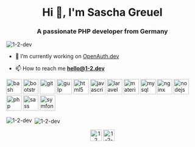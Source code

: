 <h1 align="center">Hi 👋, I'm Sascha Greuel</h1>
<h3 align="center">A passionate PHP developer from Germany</h3>

<p align="left"> <img src="https://komarev.com/ghpvc/?username=1-2-dev" alt="1-2-dev" /> </p>

- 🔭 I’m currently working on [OpenAuth.dev](https://www.openauth.dev)

- 📫 How to reach me **hello@1-2.dev**

<p align="left"><img src="https://www.vectorlogo.zone/logos/gnu_bash/gnu_bash-icon.svg" alt="bash" width="40" height="40"/> <img src="https://devicons.github.io/devicon/devicon.git/icons/bootstrap/bootstrap-plain.svg" alt="bootstrap" width="40" height="40"/> <img src="https://www.vectorlogo.zone/logos/git-scm/git-scm-icon.svg" alt="git" width="40" height="40"/> <img src="https://devicons.github.io/devicon/devicon.git/icons/gulp/gulp-plain.svg" alt="gulp" width="40" height="40"/> <img src="https://devicons.github.io/devicon/devicon.git/icons/html5/html5-original-wordmark.svg" alt="html5" width="40" height="40"/> <img src="https://devicons.github.io/devicon/devicon.git/icons/javascript/javascript-original.svg" alt="javascript" width="40" height="40"/> <img src="https://devicons.github.io/devicon/devicon.git/icons/laravel/laravel-plain-wordmark.svg" alt="laravel" width="40" height="40"/> <img src="https://raw.githubusercontent.com/prplx/svg-logos/5585531d45d294869c4eaab4d7cf2e9c167710a9/svg/materialize.svg" alt="materialize" width="40" height="40"/> <img src="https://devicons.github.io/devicon/devicon.git/icons/mysql/mysql-original-wordmark.svg" alt="mysql" width="40" height="40"/> <img src="https://devicons.github.io/devicon/devicon.git/icons/nginx/nginx-original.svg" alt="nginx" width="40" height="40"/> <img src="https://devicons.github.io/devicon/devicon.git/icons/nodejs/nodejs-original-wordmark.svg" alt="nodejs" width="40" height="40"/> <img src="https://devicons.github.io/devicon/devicon.git/icons/php/php-original.svg" alt="php" width="40" height="40"/> <img src="https://devicons.github.io/devicon/devicon.git/icons/sass/sass-original.svg" alt="sass" width="40" height="40"/> <img src="https://symfony.com/logos/symfony_black_03.svg" alt="symfony" width="40" height="40"/></p><p><img align="left" src="https://github-readme-stats.vercel.app/api/top-langs/?username=1-2-dev&layout=compact&hide=html" alt="1-2-dev" /></p>

<p>&nbsp;<img align="center" src="https://github-readme-stats.vercel.app/api?username=1-2-dev&show_icons=true" alt="1-2-dev" /></p>

<p align="center">
<a href="https://twitter.com/1_2_dev" target="blank"><img align="center" src="https://cdn.jsdelivr.net/npm/simple-icons@3.0.1/icons/twitter.svg" alt="1_2_dev" height="30" width="30" /></a>
<a href="https://linkedin.com/in/1-2-dev" target="blank"><img align="center" src="https://cdn.jsdelivr.net/npm/simple-icons@3.0.1/icons/linkedin.svg" alt="1-2-dev" height="30" width="30" /></a>
</p>
